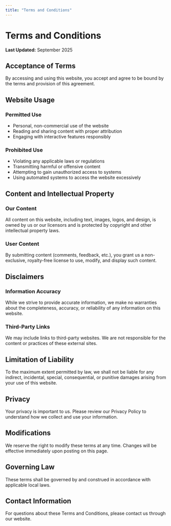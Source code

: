 ```yaml
---
title: "Terms and Conditions"
---
```


# Terms and Conditions

**Last Updated:** September 2025

## Acceptance of Terms

By accessing and using this website, you accept and agree to be bound by the terms and provision of this agreement.

## Website Usage

### Permitted Use
- Personal, non-commercial use of the website
- Reading and sharing content with proper attribution
- Engaging with interactive features responsibly

### Prohibited Use
- Violating any applicable laws or regulations
- Transmitting harmful or offensive content
- Attempting to gain unauthorized access to systems
- Using automated systems to access the website excessively

## Content and Intellectual Property

### Our Content
All content on this website, including text, images, logos, and design, is owned by us or our licensors and is protected by copyright and other intellectual property laws.

### User Content
By submitting content (comments, feedback, etc.), you grant us a non-exclusive, royalty-free license to use, modify, and display such content.

## Disclaimers

### Information Accuracy
While we strive to provide accurate information, we make no warranties about the completeness, accuracy, or reliability of any information on this website.

### Third-Party Links
We may include links to third-party websites. We are not responsible for the content or practices of these external sites.

## Limitation of Liability

To the maximum extent permitted by law, we shall not be liable for any indirect, incidental, special, consequential, or punitive damages arising from your use of this website.

## Privacy

Your privacy is important to us. Please review our Privacy Policy to understand how we collect and use your information.

## Modifications

We reserve the right to modify these terms at any time. Changes will be effective immediately upon posting on this page.

## Governing Law

These terms shall be governed by and construed in accordance with applicable local laws.

## Contact Information

For questions about these Terms and Conditions, please contact us through our website.